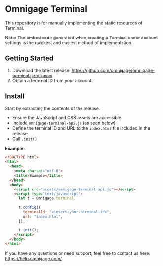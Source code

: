 # Omnigage Terminal

This repository is for manually implementing the static resources of Terminal.

Note: The embed code generated when creating a Terminal under account settings is the quickest and easiest method of implementation.

## Getting Started

1. Download the latest release: https://github.com/omnigage/omnigage-terminal.js/releases
2. Obtain a terminal ID from your account.

## Install

Start by extracting the contents of the release.

- Ensure the JavaScript and CSS assets are accessible
- Include `omnigage-terminal-api.js` (as seen below)
- Define the terminal ID and URL to the `index.html` file included in the release
- Call `.init()`

**Example:**

```html
<!DOCTYPE html>
<html>
  <head>
    <meta charset="utf-8">
    <title>Example</title>
  </head>
  <body>
    <script src="assets/omnigage-terminal-api.js"></script>
    <script type="text/javascript">
      let t = Omnigage.terminal;

      t.config({
        terminalId: "<insert-your-terminal-id>",
        url: "index.html",
      });

      t.init();
    </script>
  </body>
</html>
```

If you have any questions or need support, feel free to contact us here: https://help.omnigage.com/
